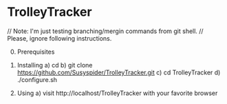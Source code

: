 TrolleyTracker
==============

// Note: I'm just testing branching/mergin commands from git shell. 
// 	 Please, ignore following instructions.

0. Prerequisites


1. Installing
   a) cd <www root directory>
   b) git clone https://github.com/Susyspider/TrolleyTracker.git
   c) cd TrolleyTracker
   d) ./configure.sh

2. Using
   a) visit http://localhost/TrolleyTracker with your favorite browser

